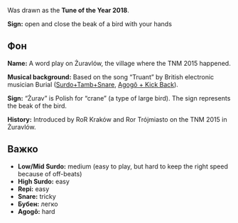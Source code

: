 Was drawn as the **Tune of the Year 2018**.

**Sign:** open and close the beak of a bird with your hands

## Фон

**Name:** A word play on Żuravlów, the village where the TNM 2015 happened.

**Musical background:** Based on the song “Truant” by British electronic
musician Burial ([Surdo+Tamb+Snare](https://youtu.be/8u4D0wAc2AA?t=1m48s),
[Agogô + Kick Back](https://youtu.be/8u4D0wAc2AA?t=6m27s)).

**Sign:** “Żurav” is Polish for “crane” (a type of large bird). The sign
represents the beak of the bird.

**History:** Introduced by RoR Kraków and Ror Trójmiasto on the TNM 2015 in
Żuravlów.

## Важко

* **Low/Mid Surdo:** medium (easy to play, but hard to keep the right speed
  because of off-beats)
* **High Surdo:** easy
* **Repi:** easy
* **Snare:** tricky
* **Бубен:** легко
* **Agogô:** hard
